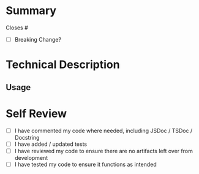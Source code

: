 <!--
SPDX-FileCopyrightText: 2025 The University of St Andrews
SPDX-License-Identifier: CC0-1.0
-->

<!--
This PR template is designed to help you write PRs that are easy for us
to understand and to review, however one size doesn't fit all. Don't
feel like you need to fill all the fields for only 1 changed line. On
the same thought, if there is information that doesn't fit into the
headings but you think is needed, create a new heading.
-->

# Summary

<!-- A brief, mostly non technical summary of what this change does -->

Closes #

- [ ] Breaking Change?

# Technical Description

<!--
How does this change work? Why was this approach chosen? Were any
alternative approaches considered?
-->

## Usage

<!--
How should this change be used? Are there any changes to existing
usage, e.g. API?
-->

# Self Review

- [ ] I have commented my code where needed, including JSDoc / TSDoc / Docstring
- [ ] I have added / updated tests
- [ ] I have reviewed my code to ensure there are no artifacts left over from development
- [ ] I have tested my code to ensure it functions as intended
